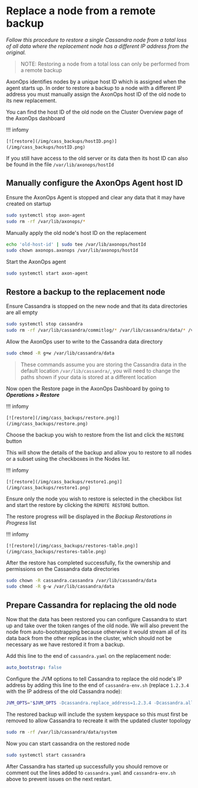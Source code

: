 # Replace a node from a remote backup

*Follow this procedure to restore a single Cassandra node from a total loss of all data where the replacement node
has a different IP address from the original.*

> NOTE: Restoring a node from a total loss can only be performed from a remote backup

AxonOps identifies nodes by a unique host ID which is assigned when the agent starts up. In order to restore a backup to
a node with a different IP address you must manually assign the AxonOps host ID of the old node to its new replacement.

You can find the host ID of the old node on the Cluster Overview page of the AxonOps dashboard

!!! infomy

    [![restore](/img/cass_backups/hostID.png)](/img/cass_backups/hostID.png)

If you still have access to the old server or its data then its host ID can also be found in the file `/var/lib/axonops/hostId`

## Manually configure the AxonOps Agent host ID

Ensure the AxonOps Agent is stopped and clear any data that it may have created on startup

```bash
sudo systemctl stop axon-agent
sudo rm -rf /var/lib/axonops/*
```

Manually apply the old node's host ID on the replacement

```bash
echo 'old-host-id' | sudo tee /var/lib/axonops/hostId
sudo chown axonops.axonops /var/lib/axonops/hostId
```

Start the AxonOps agent

```bash
sudo systemctl start axon-agent
```

## Restore a backup to the replacement node

Ensure Cassandra is stopped on the new node and that its data directories are all empty
```bash
sudo systemctl stop cassandra
sudo rm -rf /var/lib/cassandra/commitlog/* /var/lib/cassandra/data/* /var/lib/cassandra/hints/* /var/lib/cassandra/saved_caches/*
```

Allow the AxonOps user to write to the Cassandra data directory
```bash
sudo chmod -R g+w /var/lib/cassandra/data
```

> These commands assume you are storing the Cassandra data in the default location `/var/lib/cassandra/`, you will
> need to change the paths shown if your data is stored at a different location

Now open the Restore page in the AxonOps Dashboard by going to ***Operations > Restore***

!!! infomy

    [![restore](/img/cass_backups/restore.png)](/img/cass_backups/restore.png)

Choose the backup you wish to restore from the list and click the `RESTORE` button

This will show the details of the backup and allow you to restore to all nodes or a subset using the checkboxes in the Nodes list.

!!! infomy

    [![restore](/img/cass_backups/restore1.png)](/img/cass_backups/restore1.png)

Ensure only the node you wish to restore is selected in the checkbox list and start the restore by clicking the
`REMOTE RESTORE` button.

The restore progress will be displayed in the *Backup Restorations in Progress* list

!!! infomy

    [![restore](/img/cass_backups/restores-table.png)](/img/cass_backups/restores-table.png)

After the restore has completed successfully, fix the ownership and permissions on the Cassandra data directories
```bash
sudo chown -R cassandra.cassandra /var/lib/cassandra/data
sudo chmod -R g-w /var/lib/cassandra/data
```

## Prepare Cassandra for replacing the old node

Now that the data has been restored you can configure Cassandra to start up and take over the token ranges of the
old node. We will also prevent the node from auto-bootstrapping because otherwise it would stream all of its data
back from the other replicas in the cluster, which should not be necessary as we have restored it from a backup.

Add this line to the end of `cassandra.yaml` on the replacement node:
```yaml
auto_bootstrap: false
```

Configure the JVM options to tell Cassandra to replace the old node's IP address by adding this line to the end of
`cassandra-env.sh` (replace `1.2.3.4` with the IP address of the old Cassandra node):
```bash
JVM_OPTS="$JVM_OPTS -Dcassandra.replace_address=1.2.3.4 -Dcassandra.allow_unsafe_replace=true"
```

The restored backup will include the system keyspace so this must first be removed to allow Cassandra to recreate
it with the updated cluster topology

```bash
sudo rm -rf /var/lib/cassandra/data/system
```

Now you can start cassandra on the restored node
```bash
sudo systemctl start cassandra
```

After Cassandra has started up successfully you should remove or comment out the lines added to `cassandra.yaml` and 
`cassandra-env.sh` above to prevent issues on the next restart.

